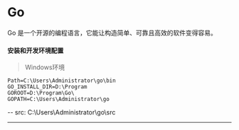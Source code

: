 # Go
Go 是一个开源的编程语言，它能让构造简单、可靠且高效的软件变得容易。

#### 安装和开发环境配置

> Windows环境

    Path=C:\Users\Administrator\go\bin
    GO_INSTALL_DIR=D:\Program
    GOROOT=D:\Program\Go\
    GOPATH=C:\Users\Administrator\go
--
    src: C:\Users\Administrator\go\src

----
